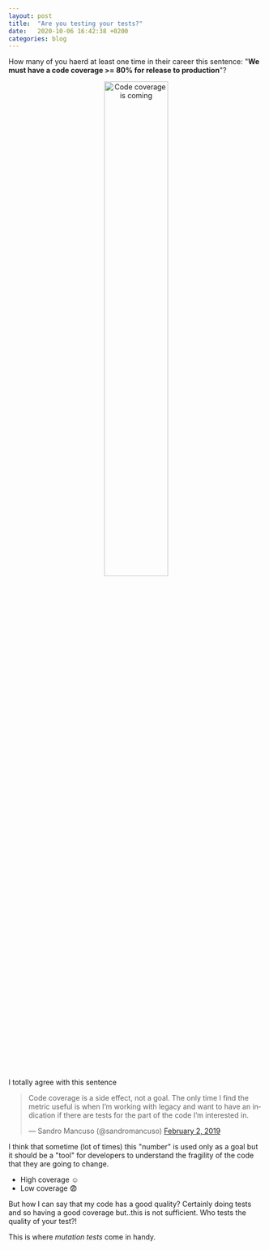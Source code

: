 ```yaml
---
layout: post
title:  "Are you testing your tests?"
date:   2020-10-06 16:42:38 +0200
categories: blog
---
```

How many of you haerd at least one time in their career this sentence: "**We must have a code coverage >= 80% for release to production**"?

<p align="center">
<img src="https://memegenerator.net/img/instances/54739072.jpg" alt="Code coverage is coming" width="50%"/>
</p>

I totally agree with this sentence

<blockquote class="twitter-tweet"><p lang="en" dir="ltr">Code coverage is a side effect, not a goal. The only time I find the metric useful is when I’m working with legacy and want to have an indication if there are tests for the part of the code I’m interested in.</p>&mdash; Sandro Mancuso (@sandromancuso) <a href="https://twitter.com/sandromancuso/status/1091701221390516224?ref_src=twsrc%5Etfw">February 2, 2019</a></blockquote>

I think that sometime (lot of times) this "number" is used only as a goal but it should be a "tool" for developers to understand the fragility of the code that they are going to change. 

* High coverage :relaxed:
* Low coverage :fearful:

But how I can say that my code has a good quality? Certainly doing tests and so having a good coverage but..this is not sufficient. Who tests the quality of your test?!

This is where *mutation tests* come in handy.

